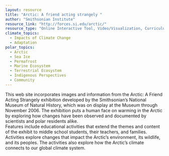 ```yaml
---
layout: resource
title: "Arctic: A friend acting strangely "
author: "Smithsonian Institute"
resource_link: "http://forces.si.edu/arctic/"
resource_type: "Online Interactive Tool, Video/Visualization, Curriculum, Website"
climate_topics:
  - Impacts of Climate Change
  - Adaptation
polar_topics:
  - Arctic
  - Sea Ice
  - Permafrost
  - Marine Ecosystem
  - Terrestrial Ecosystem
  - Indigenous Perspectives
  - Community
---
```


This web site incorporates images and information from the Arctic: A Friend Acting Strangely exhibition developed by the Smithsonian’s National Museum of Natural History, which was on display at the Museum through November 2006. The exhibition puts a human face on warming in the Arctic by exploring how changes have been observed and documented by scientists and polar residents alike.  
Features include educational activities that extend the themes and content of the exhibit to middle school students, their teachers, and families.  Activities explore changes that impact the Arctic’s environment, its wildlife, and its peoples.  The activities also explore how the Arctic’s climate connects to our global climate system.
